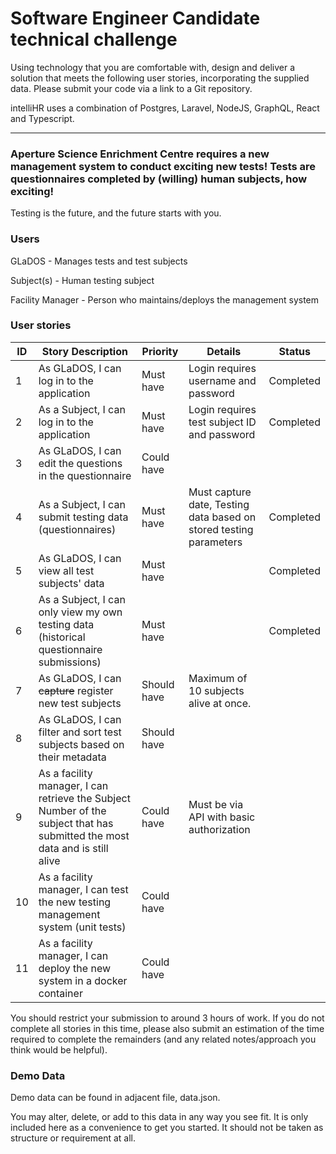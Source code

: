 # Software Engineer Candidate technical challenge

Using technology that you are comfortable with, design and deliver a solution that meets the following user stories, incorporating the supplied data.  Please submit your code via a link to a Git repository.

intelliHR uses a combination of Postgres, Laravel, NodeJS, GraphQL, React and Typescript.

---

### Aperture Science Enrichment Centre requires a new management system to conduct exciting new tests! Tests are questionnaires completed by (willing) human subjects, how exciting!

Testing is the future, and the future starts with you.

### Users

GLaDOS - Manages tests and test subjects

Subject(s) - Human testing subject

Facility Manager - Person who maintains/deploys the management system

### User stories
| ID | Story Description                                                                                                             | Priority    | Details                                                                 | Status                                                                 |
|----|-------------------------------------------------------------------------------------------------------------------------------|-------------|-------------------------------------------------------------------------|-------------|
| 1  | As GLaDOS, I can log in to the application                                                                                    | Must have   | Login requires username and password                                    | Completed |
| 2  | As a Subject, I can log in to the application                                                                                 | Must have   | Login requires test subject ID and password                             | Completed |
| 3  | As GLaDOS, I can edit the questions in the questionnaire                                                                      | Could have  |                                                                         |  |
| 4  | As a Subject, I can submit testing data (questionnaires)                                                                      | Must have   | Must capture date,      Testing data based on stored testing parameters | Completed |
| 5  | As GLaDOS, I can view all test subjects' data                                                                                 | Must have   |                                                                         | Completed |
| 6  | As a Subject, I can only view my own testing data (historical   questionnaire submissions)                                    | Must have   |                                                                         | Completed |
| 7  | As GLaDOS, I can ~~capture~~ register new test subjects                                                                       | Should have | Maximum of 10 subjects alive at once.                                   | |
| 8  | As GLaDOS, I can filter and sort test subjects based on their metadata                                                        | Should have |                                                                         | |
| 9  | As a facility manager, I can retrieve the Subject Number of the subject   that has submitted the most data and is still alive | Could have  | Must be via API with basic authorization                                | |
| 10 | As a facility manager, I can test the new testing management system (unit   tests)                                            | Could have  |                                                                         | |
| 11 | As a facility manager, I can deploy the new system in a docker container                                                      | Could have  |                                                                         | |

You should restrict your submission to around 3 hours of work.  If you do not complete all stories in this time, please also submit an estimation of the time required to complete the remainders (and any related notes/approach you think would be helpful).

### Demo Data

Demo data can be found in adjacent file, data.json.

You may alter, delete, or add to this data in any way you see fit. It is only included here as a convenience to get you started.  It should not be taken as structure or requirement at all.
